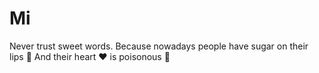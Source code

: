 # Mi
Never trust sweet words.  Because nowadays people have sugar on their lips 💋  And their heart ♥ is poisonous 🖤
